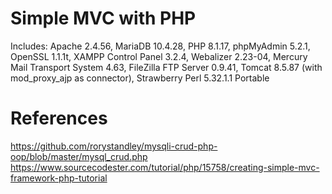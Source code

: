 # Simple MVC with PHP
Includes: Apache 2.4.56, MariaDB 10.4.28, PHP 8.1.17, phpMyAdmin 5.2.1, OpenSSL 1.1.1t, XAMPP Control Panel 3.2.4, Webalizer 2.23-04, Mercury Mail Transport System 4.63, FileZilla FTP Server 0.9.41, Tomcat 8.5.87 (with mod_proxy_ajp as connector), Strawberry Perl 5.32.1.1 Portable
# References
https://github.com/rorystandley/mysqli-crud-php-oop/blob/master/mysql_crud.php
https://www.sourcecodester.com/tutorial/php/15758/creating-simple-mvc-framework-php-tutorial
